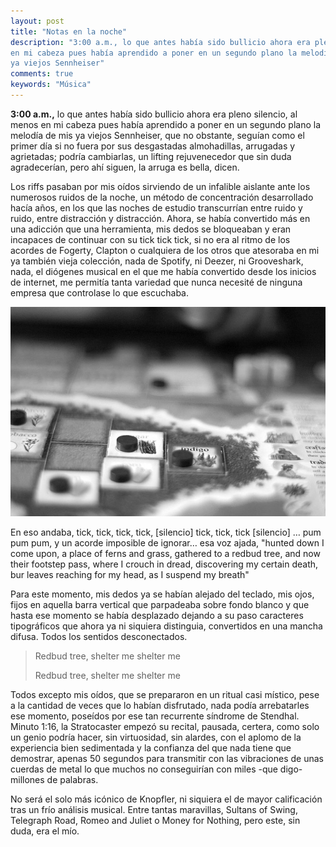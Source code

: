 ```yaml
---
layout: post
title: "Notas en la noche"
description: "3:00 a.m., lo que antes había sido bullicio ahora era pleno silencio, al menos
en mi cabeza pues había aprendido a poner en un segundo plano la melodía de mis
ya viejos Sennheiser"
comments: true
keywords: "Música"
---
```


**3:00 a.m.,** lo que antes había sido bullicio ahora era pleno silencio, al menos en mi cabeza pues había aprendido a poner en un segundo plano la melodía de mis ya viejos Sennheiser, que no obstante, seguían como el primer día si no fuera por sus desgastadas almohadillas, arrugadas y agrietadas; podría cambiarlas, un lifting rejuvenecedor que sin duda agradecerían, pero ahí siguen, la arruga es bella, dicen.

Los riffs pasaban por mis oídos sirviendo de un infalible aislante ante los numerosos ruidos de la noche, un método de concentración desarrollado hacía años, en los que las noches de estudio transcurrían entre ruido y ruido, entre distracción y distracción. Ahora, se había convertido más en una adicción que una herramienta, mis dedos se bloqueaban y eran incapaces de continuar con su tick tick tick, si no era al ritmo de los acordes de Fogerty, Clapton o cualquiera de los otros que atesoraba en mi ya también vieja colección, nada de Spotify, ni Deezer, ni Grooveshark, nada, el diógenes musical en el que me había convertido desde los inicios de internet, me permitía tanta variedad que nunca necesité de ninguna empresa que controlase lo que escuchaba.


<p align="center">
<img src="/assets/images/PRico.jpg" title="Kopfler 2010 CC IgnacioGRubio" alt="Mark Knopfle" />
</p>

En eso andaba, tick, tick, tick, tick, [silencio] tick, tick, tick [silencio] … pum pum pum, y un acorde imposible de ignorar… esa voz ajada, "hunted down I come upon, a place of ferns and grass, gathered to a redbud tree, and now their footstep pass, where I crouch in dread, discovering my certain death, bur leaves reaching for my head, as I suspend my breath"

Para este momento, mis dedos ya se habían alejado del teclado, mis ojos, fijos en aquella barra vertical que parpadeaba sobre fondo blanco y que hasta ese momento se había desplazado dejando a su paso caracteres tipográficos que ahora ya ni siquiera distinguia, convertidos en una mancha difusa. Todos los sentidos desconectados.

> Redbud tree, shelter me shelter me
>
> Redbud tree, shelter me shelter me

Todos excepto mis oídos, que se prepararon en un ritual casi místico, pese a la cantidad de veces que lo habían disfrutado, nada podía arrebatarles ese momento, poseídos por ese tan recurrente síndrome de Stendhal. Minuto 1:16, la Stratocaster empezó su recital, pausada, certera, como solo un genio podría hacer, sin virtuosidad, sin alardes, con el aplomo de la experiencia bien sedimentada y la confianza del que nada tiene que demostrar, apenas 50 segundos para transmitir con las vibraciones de unas cuerdas de metal lo que muchos no conseguirían con miles -que digo- millones de palabras.

No será el solo más icónico de Knopfler, ni siquiera el de mayor calificación tras un frío análisis musical. Entre tantas maravillas, Sultans of Swing, Telegraph Road, Romeo and Juliet o Money for Nothing, pero este, sin duda, era el mío.
